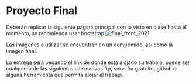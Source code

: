 # Proyecto Final

Deberán replicar la siguiente página principal con lo visto en clase hasta el momento, se recomienda usar bootstrap
![final_front_2021](https://user-images.githubusercontent.com/104176535/207458800-0bbbde5e-af55-41ac-9e81-0d75ffdbbca5.jpg)

Las imágenes a utilizar se encuentran en un comprimido, así como la imagen final.

La entrega será pegando el link de donde está alojado su trabajo, puede ser cualquiera de las siguientes alternativas ftp, servidor gratuito, github o algúna herramienta que permita alojar el trabajo.
